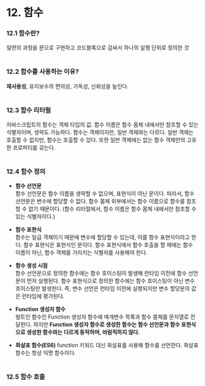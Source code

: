 # 12. 함수

### 12.1 함수란?
일련의 과정을 문으로 구현하고 코드블록으로 감싸서 하나의 실행 단위로 정의한 것<br><br>

### 12.2 함수를 사용하는 이유?
**재사용성**, 유지보수의 편의성, 가독성, 신뢰성을 높인다.<br><br>

### 12.3 함수 리터럴
자바스크립트의 함수는 객체 타입의 값. 함수 이름은 함수 몸체 내에서만 참조할 수 있는 식별자이며, 생략도 가능하다.
함수는 객체이지만, 일반 객체와는 다르다. 일반 객체는 호출할 수 없지만, 함수는 호출할 수 있다. 또한 일반 객체에는 없는 함수 객체만의 고유한 프로퍼티를 갖는다.<br><br>

### 12.4 함수 정의

+ **함수 선언문**   
함수 선언문은 함수 이름을 생략할 수 없으며, 표현식이 아닌 문이다. 따라서, 함수 선언문은 변수에 할당할 수 없다. 함수 몸체 외부에서는 함수 이름으로 함수를 참조할 수 없기 때문이다. (함수 리터럴에서, 함수 이름은 함수 몸체 내에서만 참조할 수 있는 식별자이다.)

+ **함수 표현식**   
함수는 일급 객체이기 때문에 변수에 할당할 수 있는데, 이를 함수 표현식이라고 한다. 함수 표현식은 표현식인 문이다. 함수 표현식에서 함수 호출을 할 때에는 함수 이름이 아닌, 함수 객체를 가리키는 식별자를 사용해야 한다.

+ **함수 생성 시점**   
함수 선언문으로 정의한 함수에는 함수 호이스팅이 발생해 런타임 이전에 함수 선언문이 먼저 실행된다. 함수 표현식으로 정의한 함수에는 함수 호이스팅이 아닌 변수 호이스팅만 발생한다. 즉, 변수 선언은 런타임 이전에 실행되지만 변수 할당문의 값은 런타임에 평가된다.    

+ **Function 생성자 함수**   
빌트인 함수인 Function 생성자 함수에 매개변수 목록과 함수 몸체를 문자열로 전달한다.
하지만 **Function 생성자 함수로 생성한 함수는 함수 선언문과 함수 표현식으로 생성한 함수와는 다르게 동작하며, 바람직하지 않다.**

+ **화살표 함수(ES6)**
function 키워드 대신 화살표를 사용해 함수를 선언한다. 화살표 함수는 항상 익명 함수이다.<br><br>

### 12.5 함수 호출